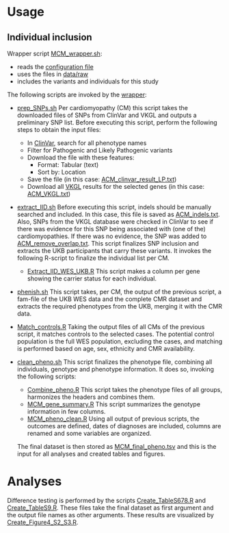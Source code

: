 # Usage

## Individual inclusion

Wrapper script [MCM_wrapper.sh](MCM_wrapper.sh):
* reads the [configuration file](config/config) 
* uses the files in [data/raw](data/raw) 
* includes the variants and individuals for this study 

The following scripts are invoked by the [wrapper](MCM_wrapper.sh):
* [prep_SNPs.sh](prep_SNPs.sh)
  Per cardiomyopathy (CM) this script takes the downloaded files of SNPs from ClinVar and VKGL and outputs a preliminary SNP list.
    Before executing this script, perform the following steps to obtain the input files:
    * In [ClinVar](https://www.ncbi.nlm.nih.gov/clinvar/), search for all phenotype names
    * Filter for Pathogenic and Likely Pathogenic variants
    * Download the file with these features:
        * Format: Tabular (text)
        * Sort by: Location
    * Save the file (in this case: [ACM_clinvar_result_LP.txt](../data/raw/ACM_clinvar_result_LP.txt))
    * Download all [VKGL](https://vkgl.molgeniscloud.org/menu/main/dataexplorer?entity=vkgl_public_consensus&hideselect=true&mod=data#) results for the selected genes (in this case: [ACM_VKGL.txt](../data/raw/ACM_VKGL.txt))
* [extract_IID.sh](extract_IID.sh)
  Before executing this script, indels should be manually searched and included. In this case, this file is saved as [ACM_indels.txt](../data/raw/ACM_indels.txt). Also, SNPs from the VKGL database were checked in ClinVar to see if there was evidence for this SNP being associated with (one of the) cardiomyopathies. If there was no evidence, the SNP was added to [ACM_remove_overlap.txt](../data/raw/ACM_remove_overlap.txt). This script finalizes SNP inclusion and extracts the UKB participants that carry these variants. It invokes the following R-script to finalize the individual list per CM. 
    * [Extract_IID_WES_UKB.R](Extract_IID_WES_UKB.R)
      This script makes a column per gene showing the carrier status for each individual.
* [phenish.sh](phenish.sh)
  This script takes, per CM, the output of the previous script, a fam-file of the UKB WES data and the complete CMR dataset and extracts the required phenotypes from the UKB, merging it with the CMR data.
* [Match_controls.R](Match_controls.R)
  Taking the output files of all CMs of the previous script, it matches controls to the selected cases. The potential control population is the full WES population, excluding the cases, and matching is performed based on age, sex, ethnicity and CMR availability. 
* [clean_pheno.sh](clean_pheno.sh)
  This script finalizes the phenotype file, combining all individuals, genotype and phenotype information. It does so, invoking the following scripts:
    * [Combine_pheno.R](Combine_pheno.R)
      This script takes the phenotype files of all groups, harmonizes the headers and combines them.
    * [MCM_gene_summary.R](MCM_gene_summary.R)
      This script summarizes the genotype information in few columns.
    * [MCM_pheno_clean.R](MCM_pheno_clean.R)
      Using all output of previous scripts, the outcomes are defined, dates of diagnoses are included, columns are renamed and some variables are organized.

  
  The final dataset is then stored as [MCM_final_pheno.tsv](../data/processed/MCM_final_pheno.tsv) and this is the input for all analyses and created tables and figures.

# Analyses

Difference testing is performed by the scripts [Create_TableS678.R](Create_TableS678.R) and [Create_TableS9.R](Create_TableS9.R). These files take the final dataset as first argument and the output file names as other arguments. These results are visualized by [Create_Figure4_S2_S3.R](Create_Figure4_S2_S3.R).
